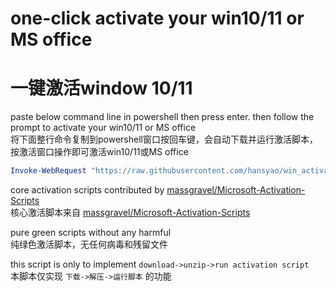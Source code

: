# one-click activate your win10/11 or MS office
# 一键激活window 10/11

paste below command line in powershell then press enter. then follow the prompt to activate your win10/11 or MS office \
将下面整行命令复制到powershell窗口按回车键，会自动下载并运行激活脚本，按激活窗口操作即可激活win10/11或MS office
```PowerShell 
Invoke-WebRequest "https://raw.githubusercontent.com/hansyao/win_activate/main/win_activate.ps1" | .\win_activate.ps1
```

core activation scripts contributed by [massgravel/Microsoft-Activation-Scripts](https://github.com/massgravel/Microsoft-Activation-Scripts) \
核心激活脚本来自 [massgravel/Microsoft-Activation-Scripts](https://github.com/massgravel/Microsoft-Activation-Scripts)

pure green scripts without any harmful \
纯绿色激活脚本，无任何病毒和残留文件

this script is only to implement `download->unzip->run activation script` \
本脚本仅实现 `下载->解压->运行脚本` 的功能
